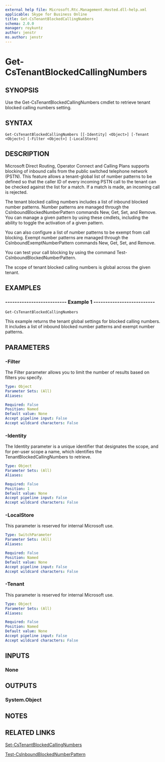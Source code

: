```yaml
---
external help file: Microsoft.Rtc.Management.Hosted.dll-help.xml
applicable: Skype for Business Online
title: Get-CsTenantBlockedCallingNumbers
schema: 2.0.0
manager: roykuntz
author: jenstr
ms.author: jenstr
---
```


# Get-CsTenantBlockedCallingNumbers

## SYNOPSIS
Use the Get-CsTenantBlockedCallingNumbers cmdlet to retrieve tenant blocked calling numbers setting.

## SYNTAX

```
Get-CsTenantBlockedCallingNumbers [[-Identity] <Object>] [-Tenant <Object>] [-Filter <Object>] [-LocalStore]
```

## DESCRIPTION
Microsoft Direct Routing, Operator Connect and Calling Plans supports blocking of inbound calls from the public switched telephone network (PSTN). This feature allows a tenant-global list of number patterns to be defined so that the caller ID of every incoming PSTN call to the tenant can be checked against the list for a match. If a match is made, an incoming call is rejected.

The tenant blocked calling numbers includes a list of inbound blocked number patterns. Number patterns are managed through the CsInboundBlockedNumberPattern commands New, Get, Set, and Remove. You can manage a given pattern by using these cmdlets, including the ability to toggle the activation of a given pattern. 

You can also configure a list of number patterns to be exempt from call blocking. Exempt number patterns are managed through the CsInboundExemptNumberPattern commands New, Get, Set, and Remove.

You can test your call blocking by using the command Test-CsInboundBlockedNumberPattern.

The scope of tenant blocked calling numbers is global across the given tenant.

## EXAMPLES

### -------------------------- Example 1 --------------------------
```
Get-CsTenantBlockedCallingNumbers
```

This example returns the tenant global settings for blocked calling numbers. It includes a list of inbound blocked number patterns and exempt number patterns.

## PARAMETERS

### -Filter
The Filter parameter allows you to limit the number of results based on filters you specify.

```yaml
Type: Object
Parameter Sets: (All)
Aliases:

Required: False
Position: Named
Default value: None
Accept pipeline input: False
Accept wildcard characters: False
```

### -Identity
The Identity parameter is a unique identifier that designates the scope, and for per-user scope a name, which identifies the TenantBlockedCallingNumbers to retrieve.

```yaml
Type: Object
Parameter Sets: (All)
Aliases:

Required: False
Position: 1
Default value: None
Accept pipeline input: False
Accept wildcard characters: False
```

### -LocalStore
This parameter is reserved for internal Microsoft use.

```yaml
Type: SwitchParameter
Parameter Sets: (All)
Aliases:

Required: False
Position: Named
Default value: None
Accept pipeline input: False
Accept wildcard characters: False
```

### -Tenant
This parameter is reserved for internal Microsoft use.

```yaml
Type: Object
Parameter Sets: (All)
Aliases:

Required: False
Position: Named
Default value: None
Accept pipeline input: False
Accept wildcard characters: False
```

## INPUTS

### None

## OUTPUTS

### System.Object
## NOTES

## RELATED LINKS
[Set-CsTenantBlockedCallingNumbers](Set-CsTenantBlockedCallingNumbers.md)

[Test-CsInboundBlockedNumberPattern](Test-CsInboundBlockedNumberPattern.md)
